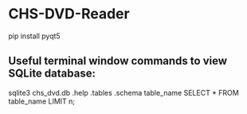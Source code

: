 # CHS-DVD-Reader
pip install pyqt5

## Useful terminal window commands to view SQLite database:
sqlite3 chs_dvd.db
.help
.tables
.schema table_name
SELECT * FROM table_name LIMIT n;

